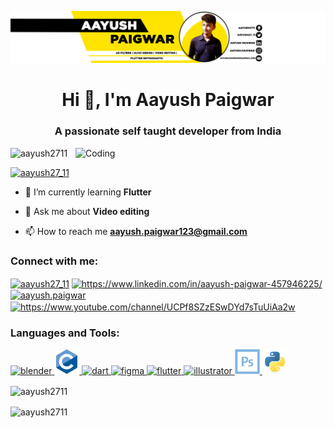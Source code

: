 [![Logo](https://github.com/AayushPaigwar/AayushPaigwar/blob/main/Github%20Banner.jpg)](https://instagram.com/aayush.paigwar)
<h1 align="center">Hi 👋, I'm Aayush Paigwar</h1>
<h3 align="center">A passionate self taught developer from India</h3>
<img align="right" alt="Coding" width="400" src="https://camo.githubusercontent.com/c1dcb74cc1c1835b1d716f5051499a2814c683c806b15f04b0eba492863703e9/68747470733a2f2f63646e2e6472696262626c652e636f6d2f75736572732f3733303730332f73637265656e73686f74732f363538313234332f6176656e746f2e676966">


<p align="left"> <img src="https://komarev.com/ghpvc/?username=aayush2711&label=Profile%20views&color=0e75b6&style=flat" alt="aayush2711" /> </p>

<p align="left"> <a href="https://twitter.com/aayush27_11" target="blank"><img src="https://img.shields.io/twitter/follow/aayush27_11?logo=twitter&style=for-the-badge" alt="aayush27_11" /></a> </p>

- 🌱 I’m currently learning **Flutter**

- 💬 Ask me about **Video editing**

- 📫 How to reach me **aayush.paigwar123@gmail.com**

<h3 align="left">Connect with me:</h3>
<p align="left">
<a href="https://twitter.com/aayush27_11" target="blank"><img align="center" src="https://raw.githubusercontent.com/rahuldkjain/github-profile-readme-generator/master/src/images/icons/Social/twitter.svg" alt="aayush27_11" height="30" width="40" /></a>
<a href="https://linkedin.com/in/aayush-paigwar-457946225/" target="blank"><img align="center" src="https://raw.githubusercontent.com/rahuldkjain/github-profile-readme-generator/master/src/images/icons/Social/linked-in-alt.svg" alt="https://www.linkedin.com/in/aayush-paigwar-457946225/" height="30" width="40" /></a>
<a href="https://instagram.com/aayush.paigwar" target="blank"><img align="center" src="https://raw.githubusercontent.com/rahuldkjain/github-profile-readme-generator/master/src/images/icons/Social/instagram.svg" alt="aayush.paigwar" height="30" width="40" /></a>
<a href="https://www.youtube.com/channel/UCPf8SZzESwDYd7sTuUiAa2w" target="blank"><img align="center" src="https://raw.githubusercontent.com/rahuldkjain/github-profile-readme-generator/master/src/images/icons/Social/youtube.svg" alt="https://www.youtube.com/channel/UCPf8SZzESwDYd7sTuUiAa2w" height="30" width="40" /></a>
</p>

<h3 align="left">Languages and Tools:</h3>
<p align="left"> <a href="https://www.blender.org/" target="_blank" rel="noreferrer"> <img src="https://download.blender.org/branding/community/blender_community_badge_white.svg" alt="blender" width="40" height="40"/> </a> <a href="https://www.cprogramming.com/" target="_blank" rel="noreferrer"> <img src="https://raw.githubusercontent.com/devicons/devicon/master/icons/c/c-original.svg" alt="c" width="40" height="40"/> </a> <a href="https://dart.dev" target="_blank" rel="noreferrer"> <img src="https://www.vectorlogo.zone/logos/dartlang/dartlang-icon.svg" alt="dart" width="40" height="40"/> </a> <a href="https://www.figma.com/" target="_blank" rel="noreferrer"> <img src="https://www.vectorlogo.zone/logos/figma/figma-icon.svg" alt="figma" width="40" height="40"/> </a> <a href="https://flutter.dev" target="_blank" rel="noreferrer"> <img src="https://www.vectorlogo.zone/logos/flutterio/flutterio-icon.svg" alt="flutter" width="40" height="40"/> </a> <a href="https://www.adobe.com/in/products/illustrator.html" target="_blank" rel="noreferrer"> <img src="https://www.vectorlogo.zone/logos/adobe_illustrator/adobe_illustrator-icon.svg" alt="illustrator" width="40" height="40"/> </a> <a href="https://www.photoshop.com/en" target="_blank" rel="noreferrer"> <img src="https://raw.githubusercontent.com/devicons/devicon/master/icons/photoshop/photoshop-line.svg" alt="photoshop" width="40" height="40"/> </a> <a href="https://www.python.org" target="_blank" rel="noreferrer"> <img src="https://raw.githubusercontent.com/devicons/devicon/master/icons/python/python-original.svg" alt="python" width="40" height="40"/> </a> </p>

<p><img align="center" src="https://github-readme-stats.vercel.app/api/top-langs?username=aayush2711&show_icons=true&locale=en&layout=compact" alt="aayush2711" /></p>
<p><img align="center" src="https://github-readme-streak-stats.herokuapp.com/?user=aayush2711&" alt="aayush2711" /></p>
